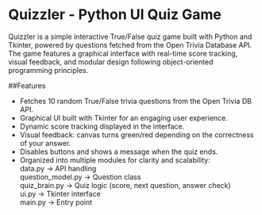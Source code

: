 # Quizzler - Python UI Quiz Game

Quizzler is a simple interactive True/False quiz game built with Python and Tkinter, powered by questions fetched from the Open Trivia Database API. The game features a graphical interface with real-time score tracking, visual feedback, and modular design following object-oriented programming principles.

##Features

+ Fetches 10 random True/False trivia questions from the Open Trivia DB API.
+ Graphical UI built with Tkinter for an engaging user experience.
+ Dynamic score tracking displayed in the interface.
+ Visual feedback: canvas turns green/red depending on the correctness of your answer.
+ Disables buttons and shows a message when the quiz ends.
+ Organized into multiple modules for clarity and scalability:
<br>data.py → API handling
<br>question_model.py → Question class
<br>quiz_brain.py → Quiz logic (score, next question, answer check)
<br>ui.py → Tkinter interface
<br>main.py → Entry point

